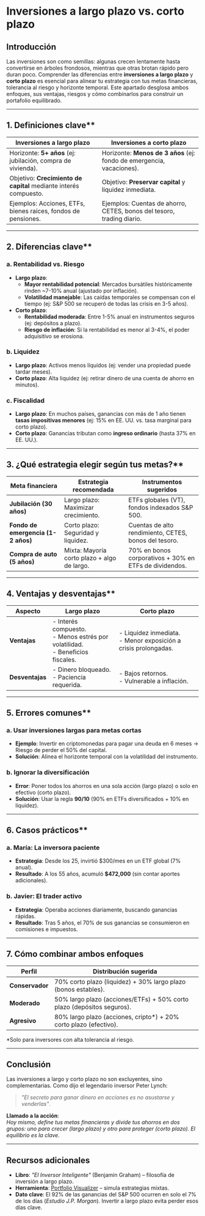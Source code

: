 # Inversiones a largo plazo vs. corto plazo

## Introducción

Las inversiones son como semillas: algunas crecen lentamente hasta convertirse en árboles frondosos, mientras que otras brotan rápido pero duran poco. Comprender las diferencias entre **inversiones a largo plazo** y **corto plazo** es esencial para alinear tu estrategia con tus metas financieras, tolerancia al riesgo y horizonte temporal. Este apartado desglosa ambos enfoques, sus ventajas, riesgos y cómo combinarlos para construir un portafolio equilibrado.

---

## 1. Definiciones clave**  

| **Inversiones a largo plazo** | **Inversiones a corto plazo** |  
|--------------------------------------------|---------------------------------------------|  
| Horizonte: **5+ años** (ej: jubilación, compra de vivienda). | Horizonte: **Menos de 3 años** (ej: fondo de emergencia, vacaciones). |  
| Objetivo: **Crecimiento de capital** mediante interés compuesto. | Objetivo: **Preservar capital** y liquidez inmediata. |  
| Ejemplos: Acciones, ETFs, bienes raíces, fondos de pensiones. | Ejemplos: Cuentas de ahorro, CETES, bonos del tesoro, trading diario. |  

---

## 2. Diferencias clave**  

### a. Rentabilidad vs. Riesgo

- **Largo plazo**:  
  - **Mayor rentabilidad potencial**: Mercados bursátiles históricamente rinden ~7-10% anual (ajustado por inflación).  
  - **Volatilidad manejable**: Las caídas temporales se compensan con el tiempo (ej: S&P 500 se recuperó de todas las crisis en 3-5 años).  
- **Corto plazo**:  
  - **Rentabilidad moderada**: Entre 1-5% anual en instrumentos seguros (ej: depósitos a plazo).  
  - **Riesgo de inflación**: Si la rentabilidad es menor al 3-4%, el poder adquisitivo se erosiona.  

### b. Liquidez

- **Largo plazo**: Activos menos líquidos (ej: vender una propiedad puede tardar meses).  
- **Corto plazo**: Alta liquidez (ej: retirar dinero de una cuenta de ahorro en minutos).  

### c. Fiscalidad

- **Largo plazo**: En muchos países, ganancias con más de 1 año tienen **tasas impositivas menores** (ej: 15% en EE. UU. vs. tasa marginal para corto plazo).  
- **Corto plazo**: Ganancias tributan como **ingreso ordinario** (hasta 37% en EE. UU.).  

---

## 3. ¿Qué estrategia elegir según tus metas?**  

| **Meta financiera**         | **Estrategia recomendada**                  | **Instrumentos sugeridos**              |  
|-----------------------------|---------------------------------------------|------------------------------------------|  
| **Jubilación (30 años)**     | Largo plazo: Maximizar crecimiento.         | ETFs globales (VT), fondos indexados S&P 500. |  
| **Fondo de emergencia (1-2 años)** | Corto plazo: Seguridad y liquidez.      | Cuentas de alto rendimiento, CETES, bonos del tesoro. |  
| **Compra de auto (5 años)**  | Mixta: Mayoría corto plazo + algo de largo. | 70% en bonos corporativos + 30% en ETFs de dividendos. |  

---

## 4. Ventajas y desventajas**  

| **Aspecto**                | **Largo plazo**                              | **Corto plazo**                           |  
|----------------------------|----------------------------------------------|--------------------------------------------|  
| **Ventajas**               | - Interés compuesto. <br> - Menos estrés por volatilidad. <br> - Beneficios fiscales. | - Liquidez inmediata. <br> - Menor exposición a crisis prolongadas. |  
| **Desventajas**            | - Dinero bloqueado. <br> - Paciencia requerida. | - Bajos retornos. <br> - Vulnerable a inflación. |  

---

## 5. Errores comunes**  

### a. Usar inversiones largas para metas cortas

- **Ejemplo**: Invertir en criptomonedas para pagar una deuda en 6 meses → Riesgo de perder el 50% del capital.  
- **Solución**: Alinea el horizonte temporal con la volatilidad del instrumento.  

### b. Ignorar la diversificación

- **Error**: Poner todos los ahorros en una sola acción (largo plazo) o solo en efectivo (corto plazo).  
- **Solución**: Usar la regla **90/10** (90% en ETFs diversificados + 10% en liquidez).  

---

## 6. Casos prácticos**  

### a. María: La inversora paciente

- **Estrategia**: Desde los 25, invirtió $300/mes en un ETF global (7% anual).  
- **Resultado**: A los 55 años, acumuló **$472,000** (sin contar aportes adicionales).  

### b. Javier: El trader activo

- **Estrategia**: Operaba acciones diariamente, buscando ganancias rápidas.  
- **Resultado**: Tras 5 años, el 70% de sus ganancias se consumieron en comisiones e impuestos.  

---

## 7. Cómo combinar ambos enfoques

| **Perfil** | **Distribución sugerida** |  
|------------|---------------------------|  
| **Conservador** | 70% corto plazo (liquidez) + 30% largo plazo (bonos estables). |  
| **Moderado** | 50% largo plazo (acciones/ETFs) + 50% corto plazo (depósitos seguros). |  
| **Agresivo** | 80% largo plazo (acciones, cripto*) + 20% corto plazo (efectivo). |  

*Solo para inversores con alta tolerancia al riesgo.  

---

## Conclusión

Las inversiones a largo y corto plazo no son excluyentes, sino complementarias. Como dijo el legendario inversor Peter Lynch:  
> *"El secreto para ganar dinero en acciones es no asustarse y venderlas"*.  

**Llamado a la acción**:  
*Hoy mismo, define tus metas financieras y divide tus ahorros en dos grupos: uno para crecer (largo plazo) y otro para proteger (corto plazo). El equilibrio es la clave.*  

---

## Recursos adicionales

- **Libro**: *"El Inversor Inteligente"* (Benjamin Graham) – filosofía de inversión a largo plazo.  
- **Herramienta**: [Portfolio Visualizer](https://www.portfoliovisualizer.com) – simula estrategias mixtas.  
- **Dato clave**: El 92% de las ganancias del S&P 500 ocurren en solo el 7% de los días (*Estudio J.P. Morgan*). Invertir a largo plazo evita perder esos días clave.  

